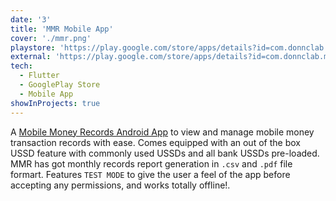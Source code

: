 ```yaml
---
date: '3'
title: 'MMR Mobile App'
cover: './mmr.png'
playstore: 'https://play.google.com/store/apps/details?id=com.donnclab.mobile_money_records'
external: 'https://play.google.com/store/apps/details?id=com.donnclab.mobile_money_records'
tech:
  - Flutter
  - GooglePlay Store
  - Mobile App
showInProjects: true
---
```


A [Mobile Money Records Android App](https://play.google.com/store/apps/details?id=com.donnclab.mobile_money_records) to view and manage mobile money transaction records with ease. Comes equipped with an out of the box USSD feature with commonly used USSDs and all bank USSDs pre-loaded. MMR has got monthly records report generation in `.csv` and `.pdf` file formart. Features `TEST MODE` to give the user a feel of the app before accepting any permissions, and works totally offline!.
